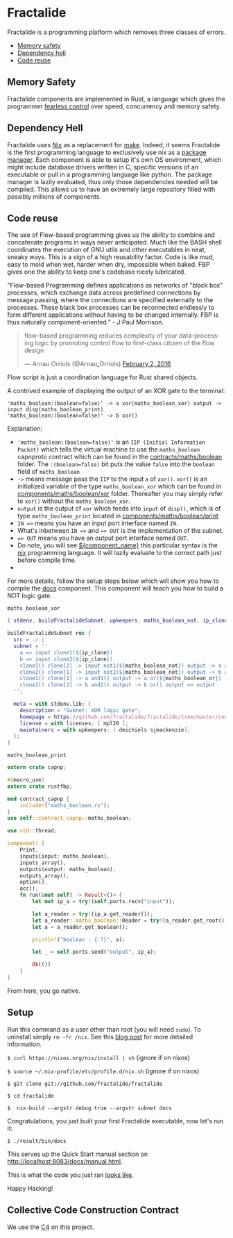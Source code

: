 # Fractalide

Fractalide is a programming platform which removes three classes of errors.
* [Memory safety](https://en.wikipedia.org/wiki/Rust_(programming_language))
* [Dependency hell](https://en.wikipedia.org/wiki/Dependency_hell)
* [Code reuse](http://www.jpaulmorrison.com/fbp/fbp2.htm)

## Memory Safety

Fractalide components are implemented in Rust, a language which gives the programmer [fearless control](http://blog.rust-lang.org/2015/04/10/Fearless-Concurrency.html) over speed, concurrency and memory safety.

## Dependency Hell

Fractalide uses [Nix](http://nixos.org/nix/) as a replacement for [make](https://www.gnu.org/software/make/). Indeed, it seems Fractalide is the first programming language to exclusively use nix as a [package manager](https://www.youtube.com/watch?v=dQLO5CWuGVk). Each component is able to setup it's own OS environment, which might include database drivers written in C, specific versions of an executable or pull in a programming language like python. The package manager is lazily evaluated, thus only those dependencies needed will be compiled. This allows us to have an extremely large repository filled with possibly millions of components.

## Code reuse

The use of Flow-based programming gives us the ability to combine and concatenate programs in ways never anticipated. Much like the BASH shell coordinates the execution of GNU utils and other executables in neat, sneaky ways. This is a sign of a high reusability factor. Code is like mud, easy to mold when wet, harder when dry, impossible when baked. FBP gives one the ability to keep one's codebase nicely lubricated.

"Flow-based Programming defines applications as networks of "black box" processes, which exchange data across predefined connections by message passing, where the connections are specified externally to the processes. These black box processes can be reconnected endlessly to form different applications without having to be changed internally. FBP is thus naturally component-oriented." - J Paul Morrison.

<blockquote class="twitter-tweet" data-lang="en"><p lang="en" dir="ltr">flow-based programming reduces complexity of your data-processing logic by promoting control flow to first-class citizen of the flow design</p>&mdash; Arnau Orriols (@Arnau_Orriols) <a href="https://twitter.com/Arnau_Orriols/status/694661751229583360">February 2, 2016</a></blockquote>
<script async src="//platform.twitter.com/widgets.js" charset="utf-8"></script>

Flow script is just a coordination language for Rust shared objects.

A contrived example of displaying the output of an XOR gate to the terminal:
```
'maths_boolean:(boolean=false)' -> a xor(maths_boolean_xor) output -> input disp(maths_boolean_print)
'maths_boolean:(boolean=false)' -> b xor()
```

Explanation:

* `'maths_boolean:(boolean=false)'` is an `IIP (Initial Information Packet)` which tells the virtual machine to use the `maths_boolean` capnproto contract which can be found in the [contracts/maths/boolean](https://github.com/fractalide/fractalide/blob/master/contracts/maths/boolean/contract.capnp) folder. The `:(boolean=false)` bit puts the value `false` into the `boolean` field of `maths_boolean`
* `->` means message pass the `IIP` to the input `a` of `xor()`. `xor()` is an initialized variable of the type `maths_boolean_xor` which can be found in [components/maths/boolean/xor](https://github.com/fractalide/fractalide/blob/master/components/maths/boolean/xor/default.nix) folder. Thereafter you may simply refer to `xor()` without the `maths_boolean_xor`.
* `output` is the output of `xor` which feeds into `input` of `disp()`, which is of type `maths_boolean_print` located in [components/maths/boolean/print](https://github.com/fractalide/fractalide/blob/master/components/maths/boolean/print/src/lib.rs)
* `IN =>` means you have an input port interface named `IN`.
* What's inbetween `IN =>` and `=> OUT` is the implementation of the subnet.
* `=> OUT` means you have an output port interface named `OUT`.
* Do note, you will see [${component_name}](https://github.com/fractalide/fractalide/blob/master/components/maths/boolean/xor/default.nix#L8) this particular syntax is the [nix](http://nixos.org/nix/) programming language. It will lazily evaluate to the correct path just before compile time.
* 
For more details, follow the setup steps below which will show you how to compile the [docs](https://github.com/fractalide/fractalide/blob/master/components/docs/default.nix) component. This component will teach you how to build a NOT logic gate.

`maths_boolean_xor`
``` nix
{ stdenv, buildFractalideSubnet, upkeepers, maths_boolean_not, ip_clone, maths_boolean_and, maths_boolean_or,...}:

buildFractalideSubnet rec {
  src = ./.;
  subnet = ''
    a => input clone1(${ip_clone})
    b => input clone2(${ip_clone})
    clone1() clone[2] -> input not1(${maths_boolean_not}) output -> a and2(${maths_boolean_and})
    clone2() clone[1] -> input not2(${maths_boolean_not}) output -> b and1(${maths_boolean_and})
    clone1() clone[1] -> a and1() output -> a or(${maths_boolean_or})
    clone2() clone[2] -> b and2() output -> b or() output => output
  '';

  meta = with stdenv.lib; {
    description = "Subnet: XOR logic gate";
    homepage = https://github.com/fractalide/fractalide/tree/master/components/maths/boolean/xor;
    license = with licenses; [ mpl20 ];
    maintainers = with upkeepers; [ dmichiels sjmackenzie];
  };
}
```

`maths_boolean_print`
``` rust
extern crate capnp;

#[macro_use]
extern crate rustfbp;

mod contract_capnp {
    include!("maths_boolean.rs");
}
use self::contract_capnp::maths_boolean;

use std::thread;

component! {
    Print,
    inputs(input: maths_boolean),
    inputs_array(),
    outputs(output: maths_boolean),
    outputs_array(),
    option(),
    acc(),
    fn run(&mut self) -> Result<()> {
        let mut ip_a = try!(self.ports.recv("input"));

        let a_reader = try!(ip_a.get_reader());
        let a_reader: maths_boolean::Reader = try!(a_reader.get_root());
        let a = a_reader.get_boolean();

        println!("boolean : {:?}", a);

        let _ = self.ports.send("output", ip_a);

        Ok(())
    }
}
```

From here, you go native.

## Setup

Run this command as a user other than root (you will need `sudo`). To uninstall simply `rm -fr /nix`. See this [blog post](https://www.domenkozar.com/2014/01/02/getting-started-with-nix-package-manager/) for more detailed information.

`$ curl https://nixos.org/nix/install | sh` (ignore if on nixos)

`$ source ~/.nix-profile/etc/profile.d/nix.sh` (ignore if on nixos)

`$ git clone git://github.com/fractalide/fractalide`

`$ cd fractalide`

`$  nix-build --argstr debug true --argstr subnet docs`

Congratulations, you just built your first Fractalide executable, now let's run it:

`$ ./result/bin/docs`

This serves up the Quick Start manual section on [http://localhost:8083/docs/manual.html](http://localhost:8083/docs/manual.html).

This is what the code you just ran [looks like](https://github.com/fractalide/fractalide/blob/master/components/docs/default.nix#L12-L15).

Happy Hacking!

## Collective Code Construction Contract

We use the [C4](http://rfc.zeromq.org/spec:22) on this project.
